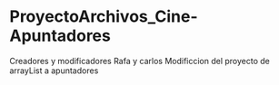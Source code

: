# ProyectoArchivos_Cine-Apuntadores
Creadores y modificadores
Rafa y carlos
Modificcion del proyecto de arrayList a apuntadores 

